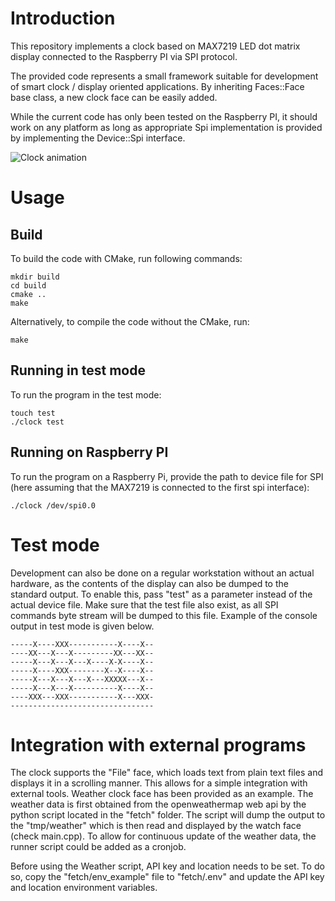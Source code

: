# Introduction

This repository implements a clock based on MAX7219 LED dot matrix display
connected to the Raspberry PI via SPI protocol.

The provided code represents a small framework suitable for development of
smart clock / display oriented applications. By inheriting Faces::Face base
class, a new clock face can be easily added.

While the current code has only been tested on the Raspberry PI, it should
work on any platform as long as appropriate Spi implementation is provided by
implementing the Device::Spi interface.

![Clock animation](https://raw.githubusercontent.com/wiki/irajkovic/dotclock/images/raspberry-pi-clock.gif "Clock animation")

# Usage

## Build

To build the code with CMake, run following commands:
```
mkdir build
cd build
cmake ..
make
```

Alternatively, to compile the code without the CMake, run:
```
make
```

## Running in test mode 

To run the program in the test mode:
```
touch test
./clock test
```

## Running on Raspberry PI

To run the program on a Raspberry Pi, provide the path to device file for
SPI (here assuming that the MAX7219 is connected to the first spi interface):

```
./clock /dev/spi0.0
```

# Test mode

Development can also be done on a regular workstation without an actual
hardware, as the contents of the display can also be dumped to the standard
output. To enable this, pass "test" as a parameter instead of the actual
device file. Make sure that the test file also exist, as all SPI commands
byte stream will be dumped to this file.
Example of the console output in test mode is given below.

```
-----X----XXX-----------X----X--
----XX---X---X---------XX---XX--
-----X---X---X---X----X-X----X--
-----X----XXX--------X--X----X--
-----X---X---X---X---XXXXX---X--
-----X---X---X----------X----X--
----XXX---XXX-----------X---XXX-
--------------------------------
```

# Integration with external programs

The clock supports the "File" face, which loads text from plain text files and
displays it in a scrolling manner. This allows for a simple integration with
external tools. Weather clock face has been provided as an example. The weather
data is first obtained from the openweathermap web api by the python script
located in the "fetch" folder. The script will dump the output to the
"tmp/weather" which is then read and displayed by the watch face
(check main.cpp). To allow for continuous update of the weather data, the
runner script could be added as a cronjob.

Before using the Weather script, API key and location needs to be set. To do
so, copy the "fetch/env_example" file to "fetch/.env" and update the API key
and location environment variables.
